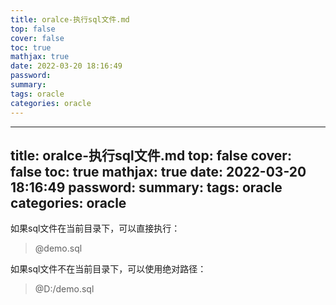 ```yaml
---
title: oralce-执行sql文件.md
top: false
cover: false
toc: true
mathjax: true
date: 2022-03-20 18:16:49
password:
summary:
tags: oracle
categories: oracle
---
```

---
title: oralce-执行sql文件.md
top: false
cover: false
toc: true
mathjax: true
date: 2022-03-20 18:16:49
password:
summary:
tags: oracle
categories: oracle
---


如果sql文件在当前目录下，可以直接执行：

>@demo.sql

如果sql文件不在当前目录下，可以使用绝对路径：

>@D:/demo.sql
